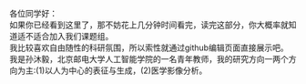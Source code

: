 各位同学好：<br>
如果你已经看到这里了，那不妨花上几分钟时间看完，读完这部分，你大概率就知道适不适合加入我们课题组。<br>
我比较喜欢自由随性的科研氛围，所以索性就通过github编辑页面直接展示吧。<br>
我是孙沐毅，北京邮电大学人工智能学院的一名青年教师，我的研究方向一两个方向为主:(1)以人为中心的表征与生成，(2)医学影像分析。
